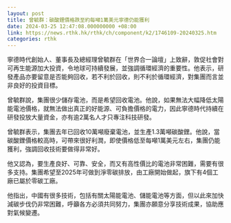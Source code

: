 ```yaml
---
layout: post
title: 曾毓群：碳酸鋰價格跌至約每噸1萬美元寧德仍能獲利
date: 2024-03-25 12:47:08.000000000 +08:00
link: https://news.rthk.hk/rthk/ch/component/k2/1746109-20240325.htm
categories: rthk
---
```


寧德時代創始人、董事長及總經理曾毓群在「世界合一論壇」上致辭，敦促社會對可再生能源加大投資，令地球可持續發展，並強調循環經濟的重要性。他表示，研發產品亦要留意是否能夠回收，若不利於回收，則不利於循環經濟，對集團而言並非良好的投資目標。

曾毓群說，集團很少儲存電池，而是希望回收電池。他說，如果無法大幅降低太陽能電池價格，就無法做出真正的好能源、可負擔價格的電力，因此寧德時代持續在研發投放大量資金，亦有逾2萬名人才只專注科技研發。

曾毓群表示，集團去年已回收10萬噸廢棄電池，並生產1.3萬噸碳酸鋰。他說，當碳酸鋰價格較高時，可帶來很好利潤，即使價格低至每噸1萬美元左右，集團仍能獲利，強調回收技術要做得非常好。

他又認為，要生產良好、可靠、安全，而又有高性價比的電池非常困難，需要有很多支持。集團希望至2025年可做到淨零碳排放，由工廠開始做起，旗下有4個工廠已屬於零碳工廠。

他指出，中國有很多技術，包括有關太陽能電池、儲能電池等方面，但以此來加快減碳步伐仍非常困難，呼籲各方必須共同努力，集團亦願意分享技術成果，協助應對氣候變遷。
